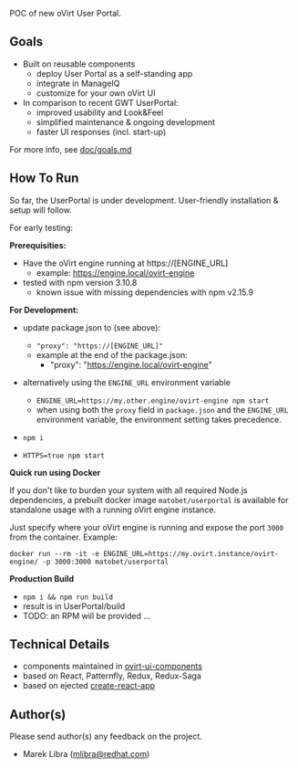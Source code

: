 POC of new oVirt User Portal.

## Goals
- Built on reusable components
    - deploy User Portal as a self-standing app
    - integrate in ManageIQ
    - customize for your own oVirt UI 
- In comparison to recent GWT UserPortal:
    - improved usability and Look&Feel
    - simplified maintenance & ongoing development
    - faster UI responses (incl. start-up)      

For more info, see [doc/goals.md](https://github.com/mareklibra/userportal/blob/master/doc/goals.md)
 
## How To Run
So far, the UserPortal is under development.
User-friendly installation & setup will follow.

For early testing:

**Prerequisities:**

- Have the oVirt engine running at https://[ENGINE_URL]
    - example: https://engine.local/ovirt-engine 
- tested with npm version 3.10.8
    - known issue with missing dependencies with npm v2.15.9

**For Development:**

- update package.json to (see above):
    - `"proxy": "https://[ENGINE_URL]"`
    - example at the end of the package.json:
        - "proxy": "https://engine.local/ovirt-engine"

- alternatively using the `ENGINE_URL` environment variable
    - `ENGINE_URL=https://my.other.engine/ovirt-engine npm start`
    - when using both the `proxy` field in `package.json` and the `ENGINE_URL` environment
    variable, the environment setting takes precedence.

- `npm i`
- `HTTPS=true npm start`

**Quick run using Docker**

If you don't like to burden your system with all required Node.js dependencies,
a prebuilt docker image `matobet/userportal` is available for standalone usage with a running
oVirt engine instance.

Just specify where your oVirt engine is running and expose the port `3000` from the container. Example:

  `docker run --rm -it -e ENGINE_URL=https://my.ovirt.instance/ovirt-engine/ -p 3000:3000 matobet/userportal`

**Production Build**

- `npm i && npm run build`
- result is in UserPortal/build
- TODO: an RPM will be provided ...

## Technical Details  
- components maintained in [ovirt-ui-components](https://github.com/matobet/ovirt-ui-components) 
- based on React, Patternfly, Redux, Redux-Saga
- based on ejected [create-react-app](https://facebook.github.io/react/blog/2016/07/22/create-apps-with-no-configuration.html)

## Author(s)
Please send author(s) any feedback on the project.

- Marek Libra (mlibra@redhat.com) 
